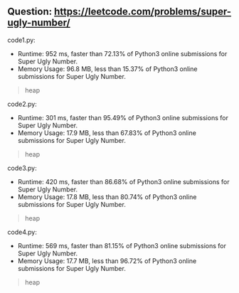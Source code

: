 ## Question: https://leetcode.com/problems/super-ugly-number/

code1.py:
* Runtime: 952 ms, faster than 72.13% of Python3 online submissions for Super Ugly Number.
* Memory Usage: 96.8 MB, less than 15.37% of Python3 online submissions for Super Ugly Number.
> heap

code2.py:
* Runtime: 301 ms, faster than 95.49% of Python3 online submissions for Super Ugly Number.
* Memory Usage: 17.9 MB, less than 67.83% of Python3 online submissions for Super Ugly Number.
> heap

code3.py:
* Runtime: 420 ms, faster than 86.68% of Python3 online submissions for Super Ugly Number.
* Memory Usage: 17.8 MB, less than 80.74% of Python3 online submissions for Super Ugly Number.
> heap

code4.py:
* Runtime: 569 ms, faster than 81.15% of Python3 online submissions for Super Ugly Number.
* Memory Usage: 17.7 MB, less than 96.72% of Python3 online submissions for Super Ugly Number.
> heap